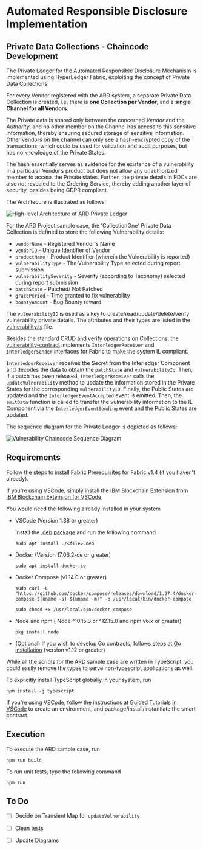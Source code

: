 # Automated Responsible Disclosure Implementation
## Private Data Collections - Chaincode Development 

The Private Ledger for the Automated Responsible Disclosure Mechanism is implemented using HyperLedger Fabric, exploiting the concept of Private Data Collections. 

For every Vendor registered with the ARD system, a separate Private Data Collection is created, i.e, there is **one Collection per Vendor**, and a **single Channel for all Vendors**. 

The Private data is shared only between the concerned *Vendor* and the *Authority*, and no other member on the Channel has access to this sensitive information, thereby ensuring secured storage of sensitive information. Other vendors on the channel can only see a hash-encrypted copy of the transactions, which could be used for validation and audit purposes, but has no knowledge of the Private States. 

The hash essentially serves as evidence for the existence of a vulnerability in a particular Vendor’s product but does not allow any unauthorized member to access the Private states. Further, the private details in PDCs are also not revealed to the Ordering Service, thereby adding another layer of security, besides being GDPR compliant.

The Architecure is illustrated as follows:

![High-level Architecture of ARD Private Ledger](https://github.com/Prateeti98/ARD-Implementation/blob/chaincode-refactor/images/high-level-arch-private.png)

For the ARD Project sample case, the 'CollectionOne' Private Data Collection is defined to store the following Vulnerability details:

* `vendorName` - Registered Vendor's Name
* `vendorID` - Unique Identifier of Vendor
* `productName` - Product Identifier (wherein the Vulnerability is reported)
* `vulnerabilityType` - The Vulnerability Type selected during report submission
* `vulnerabilitySeverity` - Severity (according to Taxonomy) selected during report submission
* `patchState` - Patched/ Not Patched
* `gracePeriod` - Time granted to fix vulnerability
* `bountyAmount` - Bug Bounty reward

The `vulnerabilityID` is used as a key to create/read/update/delete/verify vulnerability private details. The attributes and their types are listed in the [vulnerability.ts](src/vulnerability.ts) file.


Besides the standard CRUD and verify operations on Collections, the [vulnerability-contract](src/vulnerability-contract.ts) implements `InterledgerReceiver` and `InterledgerSender` interfaces for Fabric to make the system IL compliant. 


`InterledgerReceiver` receives the Secret from the Interledger Component and decodes the data to obtain the `patchState` and `vulnerabilityId`. Then, if a patch has been released, `InterledgerReceiver` calls the `updateVulnerability` method to update the information stored in the Private States for the corresponding `vulnerabilityID`. Finally, the Public States are updated and the `InterledgerEventAccepted` event is emitted. Then, the `emitData` function is called to transfer the vulnerability information to the IL Component via the `InterledgerEventSending` event and the Public States are updated. 


The sequence diagram for the Private Ledger is depicted as follows:


![Vulnerability Chaincode Sequence Diagram](https://github.com/Prateeti98/ARD-Implementation/blob/chaincode-refactor/images/vul-chaincode-seq-digram.png)


## Requirements

Follow the steps to install [Fabric Prerequisites](https://hyperledger-fabric.readthedocs.io/en/release-1.4/getting_started.html) for Fabric v1.4 (if you haven't already).

If you're using VSCode, simply install the IBM Blockchain Extension from [IBM Blockchain Extension for VSCode](https://github.com/IBM-Blockchain/blockchain-vscode-extension/blob/master/README.md) 

You would need the following already installed in your system

* VSCode (Version 1.38 or greater)

	Install the [.deb package](https://code.visualstudio.com/download) and run the following command
	
	```sudo apt install ./<file>.deb```

* Docker (Version 17.06.2-ce or greater)

	`sudo apt install docker.io`

* Docker Compose (v1.14.0 or greater)

	`sudo curl -L "https://github.com/docker/compose/releases/download/1.27.4/docker-compose-$(uname -s)-$(uname -m)" -o /usr/local/bin/docker-compose`
	
	`sudo chmod +x /usr/local/bin/docker-compose`

* Node and npm ( Node ^10.15.3 or ^12.15.0 and npm v6.x or greater)

	`pkg install node`

* (Optional) If you wish to develop Go contracts, follows steps at [Go installation](https://golang.org/dl/) (version v1.12 or greater)


While all the scripts for the ARD sample case are written in TypeScript, you could easily remove the types to serve non-typescript applications as well. 

To explicitly install TypeScript globally in your system, run

`npm install -g typescript` 


If you're using VSCode, follow the instructions at [Guided Tutorials in VSCode](https://cloud.ibm.com/docs/blockchain-sw-213?topic=blockchain-sw-213-develop-vscode#develop-vscode-guided-tutorials) to create an environment, and package/install/instantiate the smart contract.

## Execution

To execute the ARD sample case, run

`npm run build`

To run unit tests, type the following command

`npm run`

## To Do

- [ ] Decide on Transient Map for `updateVulnerability`
- [ ] Clean tests
- [ ] Update Diagrams



